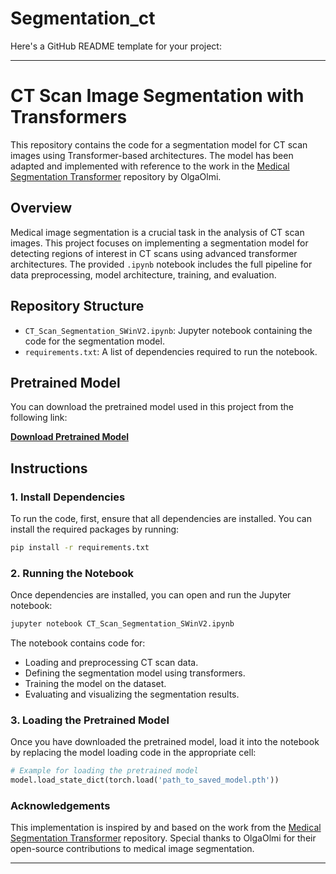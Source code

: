 # Segmentation_ct

Here's a GitHub README template for your project:

---

# CT Scan Image Segmentation with Transformers

This repository contains the code for a segmentation model for CT scan images using Transformer-based architectures. The model has been adapted and implemented with reference to the work in the [Medical Segmentation Transformer](https://github.com/OlgaOlmi/medical_seg_transformer/tree/main) repository by OlgaOlmi.

## Overview

Medical image segmentation is a crucial task in the analysis of CT scan images. This project focuses on implementing a segmentation model for detecting regions of interest in CT scans using advanced transformer architectures. The provided `.ipynb` notebook includes the full pipeline for data preprocessing, model architecture, training, and evaluation.

## Repository Structure

- `CT_Scan_Segmentation_SWinV2.ipynb`: Jupyter notebook containing the code for the segmentation model.
- `requirements.txt`: A list of dependencies required to run the notebook.
  
## Pretrained Model

You can download the pretrained model used in this project from the following link:

[**Download Pretrained Model**](https://drive.google.com/drive/folders/1mWPQwZf68XFQeSf7Zn-X6cvg-8S1s0W-?usp=sharing)

## Instructions

### 1. Install Dependencies

To run the code, first, ensure that all dependencies are installed. You can install the required packages by running:

```bash
pip install -r requirements.txt
```

### 2. Running the Notebook

Once dependencies are installed, you can open and run the Jupyter notebook:

```bash
jupyter notebook CT_Scan_Segmentation_SWinV2.ipynb
```

The notebook contains code for:
- Loading and preprocessing CT scan data.
- Defining the segmentation model using transformers.
- Training the model on the dataset.
- Evaluating and visualizing the segmentation results.

### 3. Loading the Pretrained Model

Once you have downloaded the pretrained model, load it into the notebook by replacing the model loading code in the appropriate cell:

```python
# Example for loading the pretrained model
model.load_state_dict(torch.load('path_to_saved_model.pth'))
```

### Acknowledgements

This implementation is inspired by and based on the work from the [Medical Segmentation Transformer](https://github.com/OlgaOlmi/medical_seg_transformer/tree/main) repository. Special thanks to OlgaOlmi for their open-source contributions to medical image segmentation.

---
